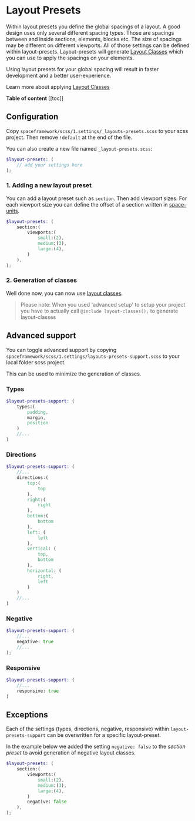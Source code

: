 # Layout Presets

Within layout presets you define the global spacings of a layout. A good design uses only several different spacing types. Those are spacings between and inside  sections, elements, blocks etc. The size of spacings may be different on different viewports. All of those settings can be defined within layout-presets. Layout-presets will generate [Layout Classes](layout/layout-classes.md) which you can use to apply the spacings on your elements. 

Using layout presets for your global spacing will result in faster development and a better user-experience.  

Learn more about applying [Layout Classes](layout/layout-classes.md)


**Table of content**
[[toc]]

## Configuration
Copy `spaceframework/scss/1.settings/_layouts-presets.scss` to your scss project. Then remove `!default` at the end of the file. 

You can also create a new file named `_layout-presets.scss`:
```scss 
$layout-presets: (
	// add your settings here
);
```
### 1. Adding a new layout preset 
You can add a layout preset such as `section`. Then add viewport sizes. For each viewport size you can define the offset of a section written in [space-units](/settings/space-units.md). 
```scss {2-8}
$layout-presets: (
	section:(
		viewports:(
			small:(2),
			medium:(3),
			large:(4),
		)
	),
);
```

### 2. Generation of classes
Well done now, you can now use [layout classes](/layout/layout-classes.md).

> Please note: When you used 'advanced setup' to setup your project you have to actually call `@include layout-classes();` to generate layout-classes 


## Advanced support
You can toggle advanced support by copying `spaceframework/scss/1.settings/layouts-presets-support.scss` to your local folder scss project. 

This can be used to minimize the generation of classes. 
### Types
```scss {2-6}
$layout-presets-support: (
	types:(
		padding,
		margin,
		position
	)
	//...
)
```

### Directions
```scss {3-24}
$layout-presets-support: (
	//...
	directions:(
		top:(
			top
		),
		right:(
			right
		),
		bottom:(
			bottom
		),
		left: (
			left
		),
		vertical: (
			top,
			bottom
		),
		horizontal: (
			right,
			left
		)
	)
	//...
)
```
### Negative
```scss {3}
$layout-presets-support: (
	//...
	negative: true
	//...
);
```

### Responsive
```scss {3}
$layout-presets-support: (
	//...
	responsive: true
)
```

## Exceptions
Each of the settings (types, directions, negative, responsive) within `layout-presets-support` can be overwritten for a specific layout-preset.

In the example below we added the setting `negative: false` to the *section preset* to avoid generation of negative layout classes. 

```scss {8}
$layout-presets: (
	section:(
		viewports:(
			small:(2),
			medium:(3),
			large:(4),
		)
		negative: false
	),
);
```
 